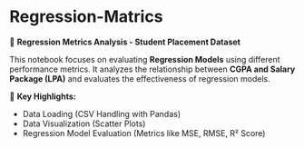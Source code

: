 # Regression-Matrics

📌 **Regression Metrics Analysis - Student Placement Dataset**  

This notebook focuses on evaluating **Regression Models** using different performance metrics. It analyzes the relationship between **CGPA and Salary Package (LPA)** and evaluates the effectiveness of regression models.  

🔹 **Key Highlights:**  
- Data Loading (CSV Handling with Pandas)  
- Data Visualization (Scatter Plots)  
- Regression Model Evaluation (Metrics like MSE, RMSE, R² Score)  
